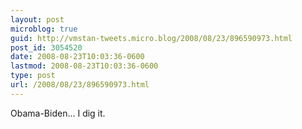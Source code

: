 ```yaml
---
layout: post
microblog: true
guid: http://vmstan-tweets.micro.blog/2008/08/23/896590973.html
post_id: 3054520
date: 2008-08-23T10:03:36-0600
lastmod: 2008-08-23T10:03:36-0600
type: post
url: /2008/08/23/896590973.html
---
```

Obama-Biden... I dig it.
